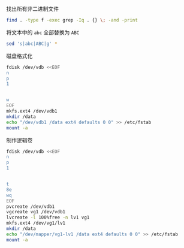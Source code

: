 找出所有非二进制文件

```bash
find . -type f -exec grep -Iq . {} \; -and -print
```

将文本中的 `abc` 全部替换为 `ABC`

```bash
sed 's|abc|ABC|g' *
```

磁盘格式化

```bash
fdisk /dev/vdb <<EOF
n
p
1


w
EOF
mkfs.ext4 /dev/vdb1
mkdir /data
echo "/dev/vdb1 /data ext4 defaults 0 0" >> /etc/fstab
mount -a
```

制作逻辑卷

```bash
fdisk /dev/vdb <<EOF
n
p
1


t
8e
wq
EOF
pvcreate /dev/vdb1
vgcreate vg1 /dev/vdb1
lvcreate -l 100%free -n lv1 vg1 
mkfs.ext4 /dev/vg1/lv1
mkdir /data
echo "/dev/mapper/vg1-lv1 /data ext4 defaults 0 0" >> /etc/fstab
mount -a
```

